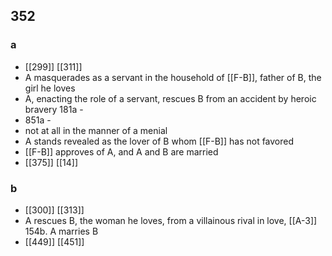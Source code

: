 ## 352
### a
- [[299]] [[311]] 
- A masquerades as a servant in the household of [[F-B]], father of B, the girl he loves
- A, enacting the role of a servant, rescues B from an accident by heroic bravery 181a -
- 851a -
- not at all in the manner of a menial
- A stands revealed as the lover of B whom [[F-B]] has not favored
- [[F-B]] approves of A, and A and B are married
- [[375]] [[14]] 

### b
- [[300]] [[313]] 
- A rescues B, the woman he loves, from a villainous rival in love, [[A-3]] 154b. A marries B
- [[449]] [[451]] 

